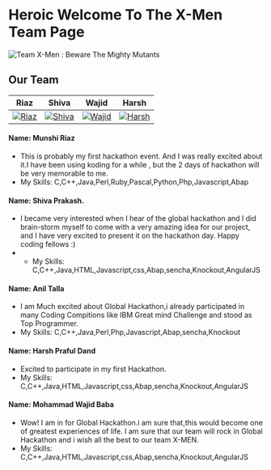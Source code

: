 # Heroic Welcome To The X-Men Team Page

![<h1>Team X-Men : Beware The Mighty Mutants</h1>](http://hd.wallpaperswide.com/thumbs/x_men_origins-t2.jpg)


Our Team
--------

| Riaz  | Shiva  | Wajid  | Harsh |
|---|---|---|---|
| [![Riaz](https://avatars0.githubusercontent.com/u/1273152?v=3&s=100)](https://github.com/riaz/) | [![Shiva](https://avatars1.githubusercontent.com/u/5248948?v=3&s=100)](https://github.com/shivaprakash09)  |  [![Wajid](https://avatars3.githubusercontent.com/u/10095836?v=3&s=100)](https://github.com/wajidbaba) |  [![Harsh](https://avatars1.githubusercontent.com/u/5079657?v=3&s=100)](https://github.com/Harshdand) |

#### Name: Munshi Riaz
- This is probably my first hackathon event. And I was really excited about it.I have been using koding for a while , but the 2 days of hackathon will be very memorable to me.
- My Skills: C,C++,Java,Perl,Ruby,Pascal,Python,Php,Javascript,Abap


#### Name: Shiva Prakash.
-  I became very interested when I hear of the global hackathon and I did brain-storm myself to come with a very amazing idea for our project, and I have very excited to present it on the hackathon day. Happy coding fellows :)
- - My Skills:  C,C++,Java,HTML,Javascript,css,Abap,sencha,Knockout,AngularJS


#### Name: Anil Talla
-  I am Much excited about Global Hackathon,i already participated in many Coding Compitions like IBM Great mind Challenge and stood as Top Programmer.
- My Skills: C,C++,Java,Perl,Php,Javascript,Abap,sencha,Knockout


#### Name: Harsh Praful Dand
- Excited to participate in my first Hackathon. 
- My Skills:  C,C++,Java,HTML,Javascript,css,Abap,sencha,Knockout,AngularJS

#### Name: Mohammad Wajid Baba
- Wow! I am in for Global Hackathon.i am sure that,this would become one of greatest experiences of life. I am sure that our team will rock in Global Hackathon and i wish all the best to our team X-MEN.
- My Skills:  C,C++,Java,HTML,Javascript,css,Abap,sencha,Knockout,AngularJS


